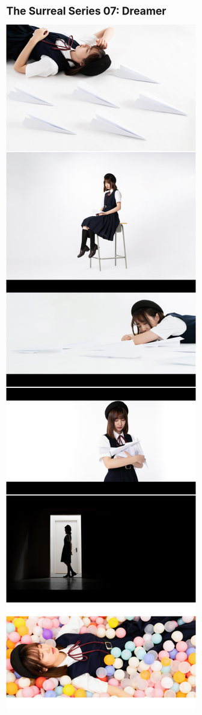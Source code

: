 # The Surreal Series 07: Dreamer


![](0001.jpg)
![](0002.jpg)
![](0003.jpg)
![](0004.jpg)
![](0005.jpg)
![](0006.jpg)

